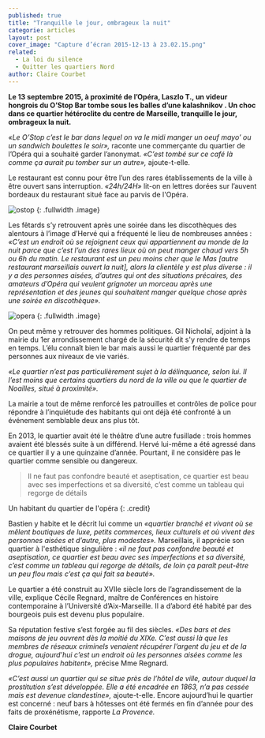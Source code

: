 ```yaml
---
published: true
title: "Tranquille le jour, ombrageux la nuit"
categorie: articles
layout: post
cover_image: "Capture d’écran 2015-12-13 à 23.02.15.png"
related: 
  - La loi du silence
  - Quitter les quartiers Nord
author: Claire Courbet
---
```







**Le 13 septembre 2015, à proximité de l’Opéra, Laszlo T., un videur hongrois du O’Stop Bar tombe sous les balles d’une kalashnikov . Un choc dans ce quartier hétéroclite du centre de Marseille, tranquille le jour, ombrageux la nuit.**

_«Le O’Stop c’est le bar dans lequel on va le midi manger un oeuf mayo’ ou un sandwich boulettes le soir»,_ raconte une commerçante du quartier de l’Opéra qui a souhaité garder l’anonymat. _«C’est tombé sur ce café là comme ça aurait pu tomber sur un autre»,_ ajoute-t-elle. 

Le restaurant est connu pour être l’un des rares établissements de la ville à être ouvert sans interruption. _«24h/24H»_ lit-on en lettres dorées sur l’auvent bordeaux du restaurant situé face au parvis de l'Opéra.

![ostop]({{site.baseurl}}/img/o%20stop.png)
{: .fullwidth .image}

Les fêtards s’y retrouvent après une soirée dans les discothèques des alentours à l’image d’Hervé qui a fréquenté le lieu de nombreuses années : _«C’est un endroit où se rejoignent ceux qui appartiennent au monde de la nuit parce que c’est l’un des rares lieux où on peut manger chaud vers 5h ou 6h du matin. Le restaurant est un peu moins cher que le Mas [autre restaurant marseillais ouvert la nuit], alors la clientèle y est plus diverse : il y a des personnes aisées, d’autres qui ont des situations précaires, des amateurs d’Opéra qui veulent grignoter un morceau après une représentation et des jeunes qui souhaitent manger quelque chose après une soirée en discothèque»._

![opera]({{site.baseurl}}/img/opera.png)
{: .fullwidth .image}

On peut même y retrouver des hommes politiques. Gil Nicholaï, adjoint à la mairie du 1er arrondissement chargé de la sécurité dit s'y rendre de temps en temps. L’élu connaît bien le bar mais aussi le quartier fréquenté par des personnes aux niveaux de vie variés.

_«Le quartier n’est pas particulièrement sujet à la délinquance, selon lui. Il l’est moins que certains quartiers du nord de la ville ou que le quartier de Noailles, situé à proximité»._ 

La mairie a tout de même renforcé les patrouilles et contrôles de police pour répondre à l’inquiétude des habitants qui ont déjà été confronté à un événement semblable deux ans plus tôt. 

En 2013, le quartier avait  été le théâtre d’une autre fusillade : trois hommes avaient été blessés suite à un différend. Hervé lui-même a été agressé dans ce quartier il y a une quinzaine d’année. Pourtant, il ne considère pas le quartier comme sensible ou dangereux. 

> Il ne faut pas confondre beauté et aseptisation, ce quartier est beau avec ses imperfections et sa diversité, c’est comme un tableau qui regorge de détails

Un habitant du quartier de l'opéra
{: .credit}

Bastien y habite et le décrit lui comme un _«quartier branché et vivant où se mêlent boutiques de luxe, petits commerces, lieux culturels et où vivent des personnes aisées et d’autre, plus modestes»._ Marseillais, il apprécie son quartier à l'esthétique singulière : _«il ne faut pas confondre beauté et aseptisation, ce quartier est beau avec ses imperfections et sa diversité, c’est comme un tableau qui regorge de détails, de loin ça paraît peut-être un peu flou mais c’est ça qui fait sa beauté»._

Le quartier a été construit au XVIIe siècle lors de l’agrandissement de la ville, explique Cécile Regnard, maître de Conférences en histoire contemporaine à l’Université d’Aix-Marseille. Il a d’abord été habité par des bourgeois puis est devenu plus populaire. 

Sa réputation festive s’est forgée au fil des siècles. _«Des bars et des maisons de jeu ouvrent dès la moitié du XIXe. C’est aussi là que les membres de réseaux criminels venaient récupérer l’argent du jeu et de la drogue, aujourd’hui c’est un endroit où les personnes aisées comme les plus populaires habitent»,_ précise Mme Regnard. 

_«C’est aussi un quartier qui se situe près de l’hôtel de ville, autour duquel la prostitution s’est développée. Elle a été encadrée en 1863, n’a pas cessée mais est devenue clandestine»,_ ajoute-t-elle. Encore aujourd’hui le quartier est concerné : neuf bars à hôtesses ont été fermés en fin d’année pour des faits de proxénétisme, rapporte _La Provence._ 

**Claire Courbet**
